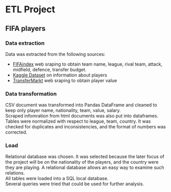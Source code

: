 # ETL Project

## FIFA players

### Data extraction
Data was extracted from the following sources:
* <a href='www.fifaindex.com/es/teams'>FIFAindex</a> web sraping to obtain team name, league, rival team, attack, midfield, defence, transfer budget.
* <a href='https://www.kaggle.com/karangadiya/fifa19'>Kaggle Dataset</a> on information about players
* <a href='https://www.transfermarkt.com/spieler-statistik/wertvollstespieler/marktwertetop'>TransferMarkt</a> web sraping to obtain player value


### Data transformation
CSV document was transformed into Pandas DataFrame and cleaned to keep only player name, nationality, team, value, salary.<br>
Scraped infomration from html documents was also put into dataframes. <br>
Tables were normalized with respect to league, team, country. It was checked for duplicates and inconsistencies, and the format of numbers was corrected.


### Load
Relational database was chosen. It was selected because the later focus of the project will be on the nationality of the players, and the country were they are playing. A relational database allows an easy way to examine such relations.<br>
All tables were loaded into a SQL local database. <br>
Several queries were tried that could be used for further analysis.
